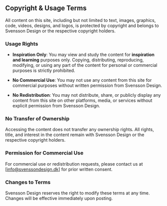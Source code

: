 ## Copyright & Usage Terms

All content on this site, including but not limited to text, images, graphics, code, videos, designs, and logos, is protected by copyright and belongs to Svensson Design or the respective copyright holders.

### Usage Rights

- **Inspiration Only**: You may view and study the content for **inspiration and learning** purposes only. Copying, distributing, reproducing, modifying, or using any part of the content for personal or commercial purposes is strictly prohibited.

- **No Commercial Use**: You may not use any content from this site for commercial purposes without written permission from Svensson Design.

- **No Redistribution**: You may not distribute, share, or publicly display any content from this site on other platforms, media, or services without explicit permission from Svensson Design.

### No Transfer of Ownership

Accessing the content does not transfer any ownership rights. All rights, title, and interest in the content remain with Svensson Design or the respective copyright holders.

### Permission for Commercial Use

For commercial use or redistribution requests, please contact us at [info@svenssondesign.dk] for prior written consent.

### Changes to Terms

Svensson Design reserves the right to modify these terms at any time. Changes will be effective immediately upon posting.

